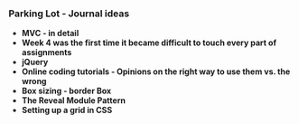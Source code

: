 ### Parking Lot - Journal ideas

* **MVC - in detail**
* **Week 4 was the first time it became difficult to touch every part of assignments**
* **jQuery**
* **Online coding tutorials - Opinions on the right way to use them vs. the wrong**
* **Box sizing - border Box**
* **The Reveal Module Pattern**
* **Setting up a grid in CSS**
